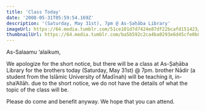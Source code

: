 ```yaml
---
title: 'Class Today'
date: '2008-05-31T05:59:54.169Z'
description: '(Saturday, May 31st), 7pm @ As-Ṣaḥāba Library'
imageUrl: https://64.media.tumblr.com/51ce101d7d7424e87df22bcafd151423/tumblr_nhxyx0LPG01tgpibco1_500.jpg
thumbnailUrl: https://64.media.tumblr.com/ba5b592c2ca4ba0293e6d45cfe0b882b/tumblr_nns5rnyMb11rpowflo1_500.jpg
---
```


As-Salaamu ‘alaikum,

We apologize for the short notice, but there will be a class at As-Ṣaḥāba Library for the brothers today (Saturday, May 31st) @ 7pm. brother Nādir (a student from the Islāmic University of Madīnah) will be teaching it, in-sha’Allāh. due to the short notice, we do not have the details of what the topic of the class will be.

Please do come and benefit anyway. We hope that you can attend.
